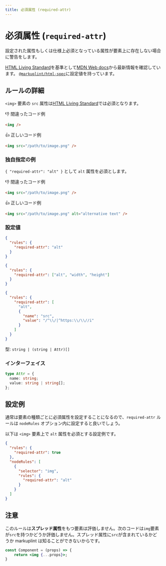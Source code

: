 ```yaml
---
title: 必須属性 (required-attr)
---
```


# 必須属性 (`required-attr`)

設定された属性もしくは仕様上必須となっている属性が要素上に存在しない場合に警告をします。

[HTML Living Standard](https://momdo.github.io/html/)を基準として[MDN Web docs](https://developer.mozilla.org/ja/docs/Web/HTML)から最新情報を確認しています。 [`@markuplint/html-spec`](https://github.com/markuplint/markuplint/tree/main/packages/%40markuplint/html-spec/src/attributes)に設定値を持っています。

## ルールの詳細

`<img>` 要素の `src` 属性は[HTML Living Standard](https://momdo.github.io/html/)では必須となります。

👎 間違ったコード例

```html
<img />
```

👍 正しいコード例

```html
<img src="/path/to/image.png" />
```

### 独自指定の例

`{ "required-attr": "alt" }` として `alt` 属性を必須とします。

👎 間違ったコード例

```html
<img src="/path/to/image.png" />
```

👍 正しいコード例

```html
<img src="/path/to/image.png" alt="alternative text" />
```

### 設定値

```json
{
  "rules": {
    "required-attr": "alt"
  }
}
```

```json
{
  "rules": {
    "required-attr": ["alt", "width", "height"]
  }
}
```

```json
{
  "rules": {
    "required-attr": [
      "alt",
      {
        "name": "src",
        "value": "/^\\/|^https:\\/\\//i"
      }
    ]
  }
}
```

型: `string | (string | Attr)[]`

### インターフェイス

```ts
type Attr = {
  name: string;
  value: string | string[];
};
```

## 設定例

通常は要素の種類ごとに必須属性を設定することになるので、`required-attr` ルールは `nodeRules` オプション内に設定すると良いでしょう。

以下は `<img>` 要素上で `alt` 属性を必須とする設定例です。

```json
{
  "rules": {
    "required-attr": true
  },
  "nodeRules": [
    {
      "selector": "img",
      "rules": {
        "required-attr": "alt"
      }
    }
  ]
}
```

## 注意

このルールは**スプレッド属性**をもつ要素は評価しません。次のコードは`img`要素が`src`を持つかどうか評価しません。スプレッド属性に`src`が含まれているかどうか markuplint は知ることができないからです。

```jsx
const Component = (props) => {
	return <img {...props}>;
}
```
